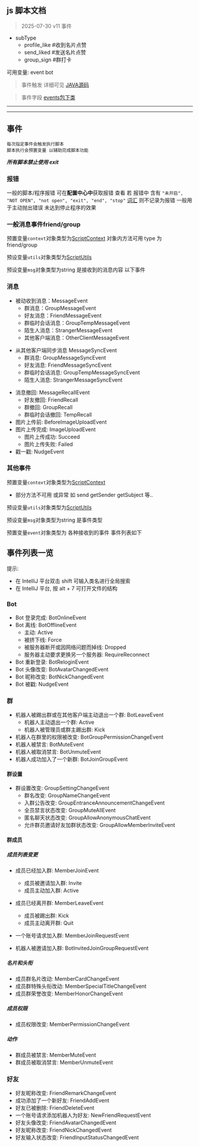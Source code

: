 ## js 脚本文档

> 2025-07-30 v11 事件

- subType
  - profile_like  #收到名片点赞
  - send_liked   #发送名片点赞
  - group_sign   #群打卡

可用变量: event  bot
> 事件触发 详细可见 [JAVA源码](https://github.com/gdpl2112/dg-bot/blob/master/src/main/java/io/github/gdpl2112/dg_bot/built/ScriptService.java#L258-L306)

> 事件字段 [events包下类](https://github.com/gdpl2112/dg-bot/tree/master/src/main/java/io/github/gdpl2112/dg_bot/events)

<hr/>
<hr/>

## 事件

```
每次指定事件会触发执行脚本
脚本执行会预置变量 以辅助完成脚本功能
```

**_所有脚本禁止使用 exit_**

### 报错
一般的脚本/程序报错 可在**配置中心中**获取报错 查看
若 报错中 含有 `"未开启", "NOT OPEN", "not open", "exit", "end", "stop"` [词汇](src/main/java/io/github/gdpl2112/dg_bot/built/ScriptService.java#59) 则不记录为报错
一般用于主动抛出错误 未达到停止程序的效果

### 一般消息事件friend/group

预置变量`context`对象类型为[ScriptContext](src/main/java/io/github/gdpl2112/dg_bot/service/script/ScriptContext.java)
对象内方法可用 type 为 friend/group

预设变量`utils`对象类型为[ScriptUtils](src/main/java/io/github/gdpl2112/dg_bot/service/script/ScriptUtils.java)

预设变量`msg`对象类型为string 是接收到的消息内容 以下事件

### 消息
- 被动收到消息：MessageEvent
  - 群消息：GroupMessageEvent
  - 好友消息：FriendMessageEvent
  - 群临时会话消息：GroupTempMessageEvent
  - 陌生人消息：StrangerMessageEvent
  - 其他客户端消息：OtherClientMessageEvent

[//]: # (- 主动发送消息前: MessagePreSendEvent)
[//]: # (  - 群消息: GroupMessagePreSendEvent)
[//]: # (  - 好友消息: FriendMessagePreSendEvent)
[//]: # (  - 群临时会话消息: GroupTempMessagePreSendEvent)
[//]: # (  - 陌生人消息：StrangerMessagePreSendEvent)

- 从其他客户端同步消息 MessageSyncEvent
  - 群消息: GroupMessageSyncEvent
  - 好友消息: FriendMessageSyncEvent
  - 群临时会话消息: GroupTempMessageSyncEvent
  - 陌生人消息: StrangerMessageSyncEvent

[//]: # (- 主动发送消息后: MessagePostSendEvent)
[//]: # (  - 群消息: GroupMessagePostSendEvent)
[//]: # (  - 好友消息: FriendMessagePostSendEvent)
[//]: # (  - 群临时会话消息: GroupTempMessagePostSendEvent)
[//]: # (  - 陌生人消息：StrangerMessagePostSendEvent)
[//]: # (  - 其他客户端消息：OtherClientMessagePostSendEvent)
- 消息撤回: MessageRecallEvent
  - 好友撤回: FriendRecall
  - 群撤回: GroupRecall
  - 群临时会话撤回: TempRecall
- 图片上传前: BeforeImageUploadEvent
- 图片上传完成: ImageUploadEvent
  - 图片上传成功: Succeed
  - 图片上传失败: Failed
- 戳一戳: NudgeEvent

### 其他事件

预置变量`context`对象类型为[ScriptContext](src/main/java/io/github/gdpl2112/dg_bot/service/script/ScriptContext.java)

- 部分方法不可用 或异常 如 send getSender getSubject 等..

预设变量`utils`对象类型为[ScriptUtils](src/main/java/io/github/gdpl2112/dg_bot/service/script/ScriptUtils.java)

预设变量`msg`对象类型为string 是事件类型

预置变量`event`对象类型为 各种接收到的事件 事件列表如下


## 事件列表一览

提示:
- 在 IntelliJ 平台双击 shift 可输入类名进行全局搜索
- 在 IntelliJ 平台, 按 alt + 7 可打开文件的结构

### Bot
- Bot 登录完成: BotOnlineEvent
- Bot 离线: BotOfflineEvent
  - 主动: Active
  - 被挤下线: Force
  - 被服务器断开或因网络问题而掉线: Dropped
  - 服务器主动要求更换另一个服务器: RequireReconnect
- Bot 重新登录: BotReloginEvent
- Bot 头像改变: BotAvatarChangedEvent
- Bot 昵称改变: BotNickChangedEvent
- Bot 被戳: NudgeEvent

### 群
- 机器人被踢出群或在其他客户端主动退出一个群: BotLeaveEvent
  - 机器人主动退出一个群: Active
  - 机器人被管理员或群主踢出群: Kick
- 机器人在群里的权限被改变: BotGroupPermissionChangeEvent
- 机器人被禁言: BotMuteEvent
- 机器人被取消禁言: BotUnmuteEvent
- 机器人成功加入了一个新群: BotJoinGroupEvent

#### 群设置
- 群设置改变: GroupSettingChangeEvent
  - 群名改变: GroupNameChangeEvent
  - 入群公告改变: GroupEntranceAnnouncementChangeEvent
  - 全员禁言状态改变: GroupMuteAllEvent
  - 匿名聊天状态改变: GroupAllowAnonymousChatEvent
  - 允许群员邀请好友加群状态改变: GroupAllowMemberInviteEvent

#### 群成员
##### 成员列表变更
- 成员已经加入群: MemberJoinEvent
  - 成员被邀请加入群: Invite
  - 成员主动加入群: Active

- 成员已经离开群: MemberLeaveEvent
  - 成员被踢出群: Kick
  - 成员主动离开群: Quit

- 一个账号请求加入群: MemberJoinRequestEvent
- 机器人被邀请加入群: BotInvitedJoinGroupRequestEvent

##### 名片和头衔
- 成员群名片改动: MemberCardChangeEvent
- 成员群特殊头衔改动: MemberSpecialTitleChangeEvent
- 成员群荣誉改变: MemberHonorChangeEvent

##### 成员权限
- 成员权限改变: MemberPermissionChangeEvent

##### 动作
- 群成员被禁言: MemberMuteEvent
- 群成员被取消禁言: MemberUnmuteEvent

### 好友
- 好友昵称改变: FriendRemarkChangeEvent
- 成功添加了一个新好友: FriendAddEvent
- 好友已被删除: FriendDeleteEvent
- 一个账号请求添加机器人为好友: NewFriendRequestEvent
- 好友头像改变: FriendAvatarChangedEvent
- 好友昵称改变: FriendNickChangedEvent
- 好友输入状态改变: FriendInputStatusChangedEvent
